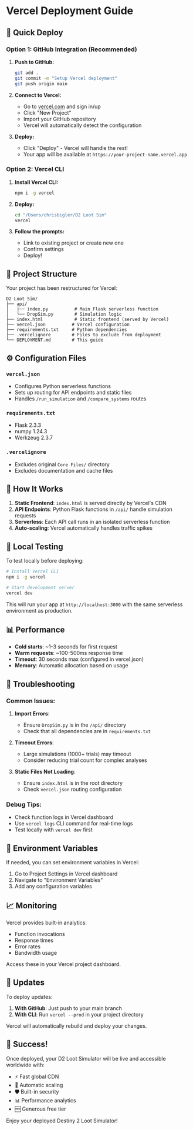 # Vercel Deployment Guide

## 🚀 Quick Deploy

### Option 1: GitHub Integration (Recommended)

1. **Push to GitHub:**
   ```bash
   git add .
   git commit -m "Setup Vercel deployment"
   git push origin main
   ```

2. **Connect to Vercel:**
   - Go to [vercel.com](https://vercel.com) and sign in/up
   - Click "New Project"
   - Import your GitHub repository
   - Vercel will automatically detect the configuration

3. **Deploy:**
   - Click "Deploy" - Vercel will handle the rest!
   - Your app will be available at `https://your-project-name.vercel.app`

### Option 2: Vercel CLI

1. **Install Vercel CLI:**
   ```bash
   npm i -g vercel
   ```

2. **Deploy:**
   ```bash
   cd "/Users/chrisbigler/D2 Loot Sim"
   vercel
   ```

3. **Follow the prompts:**
   - Link to existing project or create new one
   - Confirm settings
   - Deploy!

## 📁 Project Structure

Your project has been restructured for Vercel:

```
D2 Loot Sim/
├── api/
│   ├── index.py          # Main Flask serverless function
│   └── DropSim.py        # Simulation logic
├── index.html            # Static frontend (served by Vercel)
├── vercel.json          # Vercel configuration
├── requirements.txt     # Python dependencies
├── .vercelignore        # Files to exclude from deployment
└── DEPLOYMENT.md        # This guide
```

## ⚙️ Configuration Files

### `vercel.json`
- Configures Python serverless functions
- Sets up routing for API endpoints and static files
- Handles `/run_simulation` and `/compare_systems` routes

### `requirements.txt`
- Flask 2.3.3
- numpy 1.24.3 
- Werkzeug 2.3.7

### `.vercelignore`
- Excludes original `Core Files/` directory
- Excludes documentation and cache files

## 🔧 How It Works

1. **Static Frontend**: `index.html` is served directly by Vercel's CDN
2. **API Endpoints**: Python Flask functions in `/api/` handle simulation requests
3. **Serverless**: Each API call runs in an isolated serverless function
4. **Auto-scaling**: Vercel automatically handles traffic spikes

## 🧪 Local Testing

To test locally before deploying:

```bash
# Install Vercel CLI
npm i -g vercel

# Start development server
vercel dev
```

This will run your app at `http://localhost:3000` with the same serverless environment as production.

## 📊 Performance

- **Cold starts**: ~1-3 seconds for first request
- **Warm requests**: ~100-500ms response time
- **Timeout**: 30 seconds max (configured in vercel.json)
- **Memory**: Automatic allocation based on usage

## 🐛 Troubleshooting

### Common Issues:

1. **Import Errors**: 
   - Ensure `DropSim.py` is in the `/api/` directory
   - Check that all dependencies are in `requirements.txt`

2. **Timeout Errors**: 
   - Large simulations (1000+ trials) may timeout
   - Consider reducing trial count for complex analyses

3. **Static Files Not Loading**: 
   - Ensure `index.html` is in the root directory
   - Check `vercel.json` routing configuration

### Debug Tips:

- Check function logs in Vercel dashboard
- Use `vercel logs` CLI command for real-time logs
- Test locally with `vercel dev` first

## 🎯 Environment Variables

If needed, you can set environment variables in Vercel:

1. Go to Project Settings in Vercel dashboard
2. Navigate to "Environment Variables"
3. Add any configuration variables

## 📈 Monitoring

Vercel provides built-in analytics:
- Function invocations
- Response times
- Error rates
- Bandwidth usage

Access these in your Vercel project dashboard.

## 🔄 Updates

To deploy updates:

1. **With GitHub**: Just push to your main branch
2. **With CLI**: Run `vercel --prod` in your project directory

Vercel will automatically rebuild and deploy your changes.

## 🎉 Success!

Once deployed, your D2 Loot Simulator will be live and accessible worldwide with:
- ⚡ Fast global CDN
- 🔄 Automatic scaling  
- 🛡️ Built-in security
- 📊 Performance analytics
- 🆓 Generous free tier

Enjoy your deployed Destiny 2 Loot Simulator!
